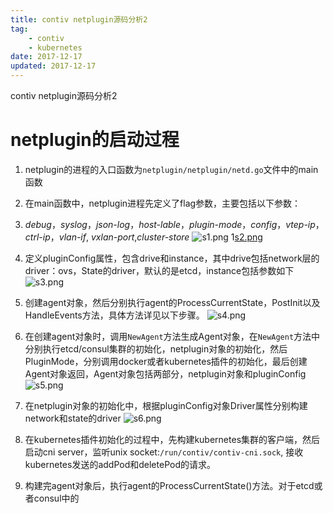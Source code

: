 ```yaml
---
title: contiv netplugin源码分析2
tag:
    - contiv
    - kubernetes
date: 2017-12-17
updated: 2017-12-17
---
```

contiv netplugin源码分析2

# netplugin的启动过程

1. netplugin的进程的入口函数为`netplugin/netplugin/netd.go`文件中的main函数
2. 在main函数中，netplugin进程先定义了flag参数，主要包括以下参数：
3. *debug*，*syslog*，*json-log*，*host-lable*，*plugin-mode*，*config*，*vtep-ip*，*ctrl-ip*，*vlan-if*, *vxlan-port*,*cluster-store*
![s1.png](https://i.loli.net/2020/03/17/ZklUf6rtHhEy5JQ.png)
1[s2.png](https://i.loli.net/2020/03/17/6YFXczplMABEyZR.png)

1. 定义pluginConfig属性，包含drive和instance，其中drive包括network层的driver：ovs，State的driver，默认的是etcd，instance包括参数如下
![s3.png](https://i.loli.net/2020/03/17/27zNyv5bDlVeEMZ.png)
2. 创建agent对象，然后分别执行agent的ProcessCurrentState，PostInit以及HandleEvents方法，具体方法详见以下步骤。
![s4.png](https://i.loli.net/2020/03/17/fJnMti8SL7wWghT.png)
1.  在创建agent对象时，调用`NewAgent`方法生成Agent对象，在`NewAgent`方法中分别执行etcd/consul集群的初始化，netplugin对象的初始化，然后PluginMode，分别调用docker或者kubernetes插件的初始化，最后创建Agent对象返回，Agent对象包括两部分，netplugin对象和pluginConfig
![s5.png](https://i.loli.net/2020/03/17/ysVPvYBeSjnmFMk.png)
1.  在netplugin对象的初始化中，根据pluginConfig对象Driver属性分别构建network和state的driver
![s6.png](https://i.loli.net/2020/03/17/GyxmjYotn3lapbM.png)
2. 在kubernetes插件初始化的过程中，先构建kubernetes集群的客户端，然后启动cni server，监听unix socket:`/run/contiv/contiv-cni.sock`, 接收kubernetes发送的addPod和deletePod的请求。
3. 构建完agent对象后，执行agent的ProcessCurrentState()方法。对于etcd或者consul中的

